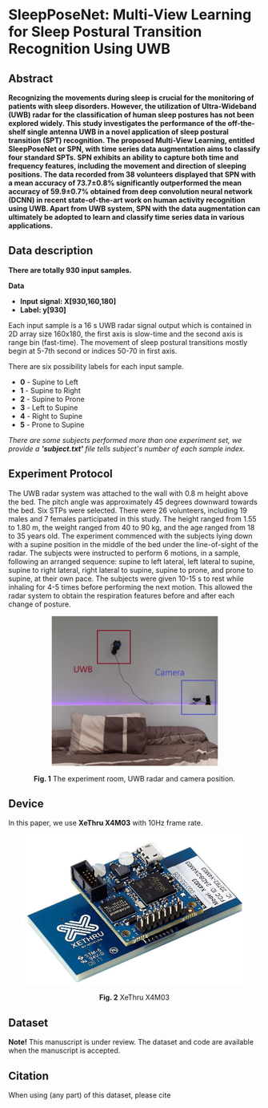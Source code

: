 # SleepPoseNet: Multi-View Learning for Sleep Postural Transition Recognition Using UWB

## Abstract

**Recognizing the movements during sleep is crucial for the monitoring of patients with sleep disorders. However, the utilization of Ultra-Wideband (UWB) radar for the classification of human sleep postures has not been explored widely. This study investigates the performance of the off-the-shelf single antenna UWB in a novel application of sleep postural transition (SPT) recognition. The proposed Multi-View Learning, entitled SleepPoseNet or SPN, with time series data augmentation aims to classify four standard SPTs. SPN exhibits an ability to capture both time and frequency features, including the movement and direction of sleeping positions. The data recorded from 38 volunteers displayed that SPN with a mean accuracy of 73.7±0.8% significantly outperformed the mean accuracy of 59.9±0.7% obtained from deep convolution neural network (DCNN) in recent state-of-the-art work on human activity recognition using UWB. Apart from UWB system, SPN with the data augmentation can ultimately be adopted to learn and classify time series data in various applications.**

## Data description

**There are totally 930 input samples.**

**Data**

* **Input signal: X[930,160,180]**
* **Label: y[930]**

Each input sample is a 16 s UWB radar signal output which is contained in 2D array size 160x180, the first axis is slow-time and the second axis is range bin (fast-time). The movement of sleep postural transitions mostly begin at 5-7th second or indices 50-70 in first axis. 

There are six possibility labels for each input sample.

* **0** - Supine to Left
* **1** - Supine to Right
* **2** - Supine to Prone
* **3** - Left to Supine
* **4** - Right to Supine
* **5** - Prone to Supine

*There are some subjects performed more than one experiment set, we provide a **'subject.txt'** file tells subject's number of each sample index.* 

## Experiment Protocol

The UWB radar system was attached to the wall with 0.8 m height above the bed. The pitch angle was approximately 45 degrees downward towards the bed. Six STPs were selected. There were 26 volunteers, including 19 males and 7 females participated in this study. The height ranged from 1.55 to 1.80 m, the weight ranged from 40 to 90 kg, and the age ranged from 18 to 35 years old. The experiment commenced with the subjects lying down with a supine position in the middle of the bed under the line-of-sight of the radar. The subjects were instructed to perform 6 motions, in a sample, following an arranged sequence: supine to left lateral, left lateral to supine, supine to right lateral, right lateral to supine, supine to prone, and prone to supine, at their own pace. The subjects were given 10-15 s to rest while inhaling for 4-5 times before performing the next motion. This allowed the radar system to obtain the respiration features before and after each change of posture.

<p align='center'>
<img src="/fig/bedroom.png" height=300px>
</p>
<p align='center'> <b>Fig. 1</b> The experiment room, UWB radar and camera position.</p>

## Device

In this paper, we use **XeThru X4M03** with 10Hz frame rate.

<p align='center'><img src="/fig/xethru.jpg" height=300px></p>
<p align='center'> <b>Fig. 2</b> XeThru X4M03</p>

## Dataset

**Note!** This manuscript is under review. The dataset and code are available when the manuscript is accepted.

## Citation

When using (any part) of this dataset, please cite
